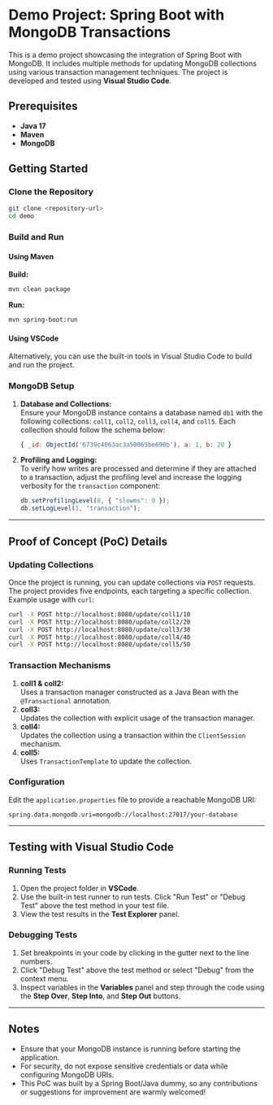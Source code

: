 
# Demo Project: Spring Boot with MongoDB Transactions

This is a demo project showcasing the integration of Spring Boot with MongoDB. It includes multiple methods for updating MongoDB collections using various transaction management techniques. The project is developed and tested using **Visual Studio Code**.

## Prerequisites

- **Java 17**
- **Maven**
- **MongoDB**

## Getting Started

### Clone the Repository

```sh
git clone <repository-url>
cd demo
```

### Build and Run

#### Using Maven
**Build:**
```sh
mvn clean package
```

**Run:**
```sh
mvn spring-boot:run
```

#### Using VSCode
Alternatively, you can use the built-in tools in Visual Studio Code to build and run the project.

### MongoDB Setup

1. **Database and Collections:**  
   Ensure your MongoDB instance contains a database named `db1` with the following collections: `coll1`, `coll2`, `coll3`, `coll4`, and `coll5`. Each collection should follow the schema below:  
   ```javascript
   { _id: ObjectId('6739c4063ac3a50065be690b'), a: 1, b: 20 }
   ```

2. **Profiling and Logging:**  
   To verify how writes are processed and determine if they are attached to a transaction, adjust the profiling level and increase the logging verbosity for the `transaction` component:
   ```javascript
   db.setProfilingLevel(0, { "slowms": 0 });
   db.setLogLevel(1, "transaction");
   ```

---

## Proof of Concept (PoC) Details

### Updating Collections

Once the project is running, you can update collections via `POST` requests. The project provides five endpoints, each targeting a specific collection. Example usage with `curl`:

```sh
curl -X POST http://localhost:8080/update/coll1/10
curl -X POST http://localhost:8080/update/coll2/20
curl -X POST http://localhost:8080/update/coll3/30
curl -X POST http://localhost:8080/update/coll4/40
curl -X POST http://localhost:8080/update/coll5/50
```

### Transaction Mechanisms

1. **coll1 & coll2:**  
   Uses a transaction manager constructed as a Java Bean with the `@Transactional` annotation.
2. **coll3:**  
   Updates the collection with explicit usage of the transaction manager.
3. **coll4:**  
   Updates the collection using a transaction within the `ClientSession` mechanism.
4. **coll5:**  
   Uses `TransactionTemplate` to update the collection.

### Configuration

Edit the `application.properties` file to provide a reachable MongoDB URI:
```properties
spring.data.mongodb.uri=mongodb://localhost:27017/your-database
```

---

## Testing with Visual Studio Code

### Running Tests

1. Open the project folder in **VSCode**.
2. Use the built-in test runner to run tests. Click "Run Test" or "Debug Test" above the test method in your test file.
3. View the test results in the **Test Explorer** panel.

### Debugging Tests

1. Set breakpoints in your code by clicking in the gutter next to the line numbers.
2. Click "Debug Test" above the test method or select "Debug" from the context menu.
3. Inspect variables in the **Variables** panel and step through the code using the **Step Over**, **Step Into**, and **Step Out** buttons.

---

## Notes

- Ensure that your MongoDB instance is running before starting the application.
- For security, do not expose sensitive credentials or data while configuring MongoDB URIs.
- This PoC was built by a Spring Boot/Java dummy, so any contributions or suggestions for improvement are warmly welcomed!
